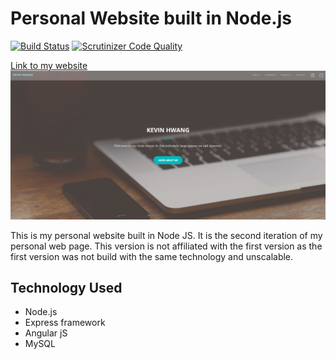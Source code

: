 # Personal Website built in Node.js

[![Build Status](https://travis-ci.org/mykevin81/Personal-Website.svg?branch=master)](https://travis-ci.org/mykevin81/Personal-Website)
[![Scrutinizer Code Quality](https://scrutinizer-ci.com/g/mykevin81/Personal-Website/badges/quality-score.png?b=master)](https://scrutinizer-ci.com/g/mykevin81/Personal-Website/?branch=master)

[Link to my website](http://kevin-hwang-website.herokuapp.com/)
![Alt text](/public/img/ScreenShot.png?raw=true "Website View")

This is my personal website built in Node JS. It is the second iteration of my personal web page. This version is not affiliated with the first version as the first version was not build with the same technology and unscalable.

## Technology Used
  - Node.js
  - Express framework
  - Angular jS
  - MySQL
  

